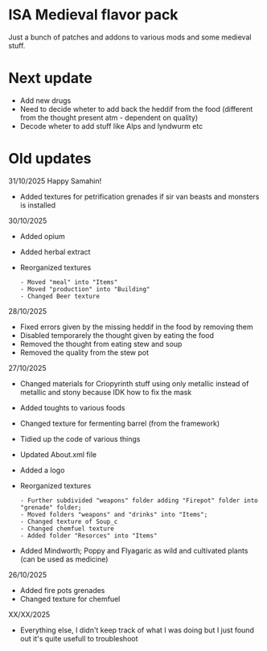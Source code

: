 # ISA Medieval flavor pack

Just a bunch of patches and addons to various mods and some medieval stuff.

# Next update

- Add new drugs
- Need to decide wheter to add back the heddif from the food (different from the thought present atm - dependent on quality)
- Decode wheter to add stuff like Alps and lyndwurm etc

# Old updates

31/10/2025 Happy Samahin!
- Added textures for petrification grenades if sir van beasts and monsters is installed

30/10/2025
- Added opium
- Added herbal extract
- Reorganized textures

      - Moved "meal" into "Items"
      - Moved "production" into "Building"
      - Changed Beer texture

28/10/2025
- Fixed errors given by the missing heddif in the food by removing them
- Disabled temporarely the thought given by eating the food
- Removed the thought from eating stew and soup
- Removed the quality from the stew pot

27/10/2025
- Changed materials for Criopyrinth stuff using only metallic instead of metallic and stony because IDK how to fix the mask
- Added toughts to various foods
- Changed texture for fermenting barrel (from the framework)
- Tidied up the code of various things
- Updated About.xml file
- Added a logo
- Reorganized textures
  
      - Further subdivided "weapons" folder adding "Firepot" folder into "grenade" folder;
      - Moved folders "weapons" and "drinks" into "Items";
      - Changed texture of Soup_c
      - Changed chemfuel texture
      - Added folder "Resorces" into "Items"
  
- Added Mindworth; Poppy and Flyagaric as wild and cultivated plants (can be used as medicine) 
  

26/10/2025
- Added fire pots grenades
- Changed texture for chemfuel

XX/XX/2025

- Everything else, I didn't keep track of what I was doing but I just found out it's quite usefull to troubleshoot
